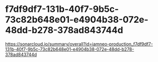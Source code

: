 # f7df9df7-131b-40f7-9b5c-73c82b648e01-e4904b38-072e-48dd-b278-378ad843744d
https://sonarcloud.io/summary/overall?id=iamneo-production_f7df9df7-131b-40f7-9b5c-73c82b648e01-e4904b38-072e-48dd-b278-378ad843744d
